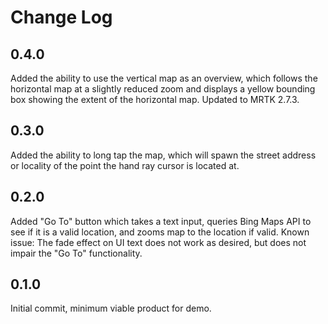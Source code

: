 # Change Log
## 0.4.0
Added the ability to use the vertical map as an overview, which follows the horizontal map
at a slightly reduced zoom and displays a yellow bounding box showing the extent of the 
horizontal map.  Updated to MRTK 2.7.3.
## 0.3.0
Added the ability to long tap the map, which will spawn the street address or locality of 
the point the hand ray cursor is located at.
## 0.2.0
Added "Go To" button which takes a text input, queries Bing Maps API to see if it is a valid
location, and zooms map to the location if valid.  Known issue:  The fade effect on UI text
does not work as desired, but does not impair the "Go To" functionality.
## 0.1.0
Initial commit, minimum viable product for demo.